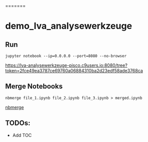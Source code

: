 =======
# demo_lva_analysewerkzeuge

## Run

`jupyter notebook --ip=0.0.0.0 --port=8080 --no-browser`

https://lva-analysewerkzeuge-pisco.c9users.io:8080/tree?token=2fce49ea3787ce69760a06884310ba2d23edf58ade3768ca

## Merge Notebooks

`nbmerge file_1.ipynb file_2.ipynb file_3.ipynb > merged.ipynb`

[nbmerge](https://github.com/jbn/nbmerge)

## TODOs:
* Add TOC

